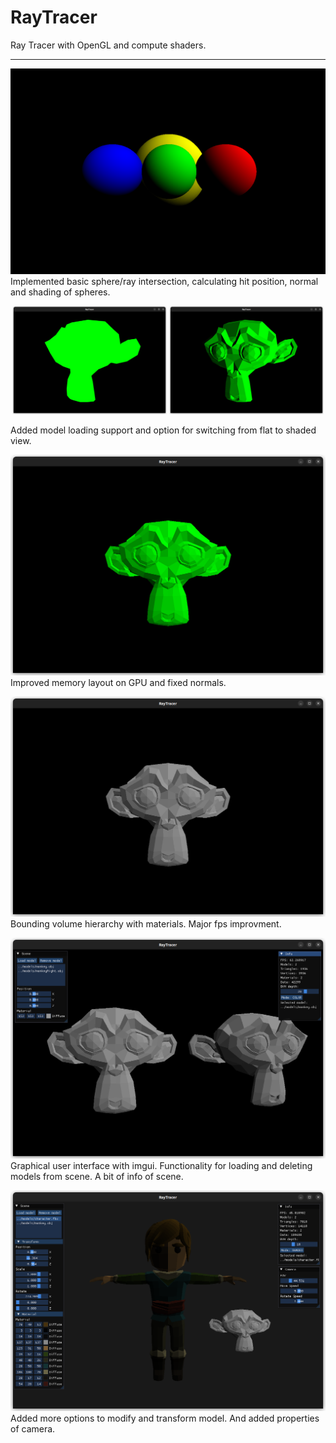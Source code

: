 # RayTracer

Ray Tracer with OpenGL and compute shaders.

---

![basicRayTracer](./renders/basicRayTracing.png)
Implemented basic sphere/ray intersection, calculating hit position, normal and shading of spheres.

<p align="center">
  <img src="./renders/modelLoadingFlatColor.png" width="49%" alt="Flat">
  <img src="./renders/modelLoadingShading.png" width="49%" alt="Shaded">
</p>
Added model loading support and option for switching from flat to shaded view.

![fixedNormalsBug](./renders/fixedNormalsBug.png)
Improved memory layout on GPU and fixed normals.

![bvhWithMaterials](./renders/bvhWithMaterials.png)
Bounding volume hierarchy with materials. Major fps improvment.

![gui](./renders/gui.png)
Graphical user interface with imgui. Functionality for loading and deleting models from scene. A bit of info of scene.

![modelTransformsAndCameraGui](./renders/modelTransformsAndCameraGui.png)
Added more options to modify and transform model. And added properties of camera.
